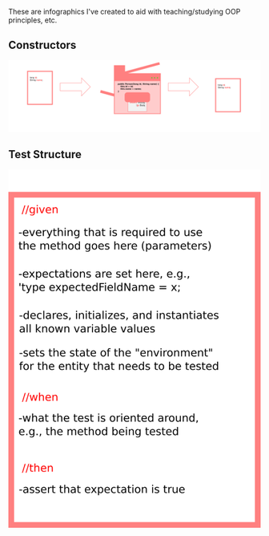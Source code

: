 These are infographics I've created to aid with teaching/studying OOP principles, etc.

## Constructors
![](./constructors.png)

## Test Structure
![](./testStructure.png)
